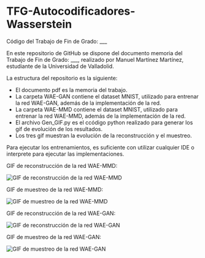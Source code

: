# TFG-Autocodificadores-Wasserstein
Código del Trabajo de Fin de Grado: ___

En este repositorio de GitHub se dispone del documento memoria del Trabajo de Fin de Grado: ___, realizado por Manuel Martínez Martínez, estudiante de la Universidad de Valladolid.

La estructura del repositorio es la siguiente: 
- El documento pdf es la memoria del trabajo.
- La carpeta WAE-GAN contiene el dataset MNIST, utilizado para entrenar la red WAE-GAN, además de la implementación de la red.
- La carpeta WAE-MMD contiene el dataset MNIST, utilizado para entrenar la red WAE-MMD, además de la implementación de la red.
- El archivo Gen_GIF.py es el ccódigo python realizado para generar los gif de evolución de los resultados.
- Los tres gif muestran la evolución de la reconstrucción y el muestreo.

Para ejecutar los entrenamientos, es  suficiente con utilizar cualquier IDE o interprete para ejecutar las implementaciones.

GIF de reconstrucción de la red WAE-MMD:

<image src="/gif_reconstruccion_mmd.gif" alt="GIF de reconstrucción de la red WAE-MMD">

GIF de muestreo de la red WAE-MMD:

<image src="/gif_muestreo_mmd.gif" alt="GIF de muestreo de la red WAE-MMD">

GIF de reconstrucción de la red WAE-GAN:

<image src="/gif_reconstruccion_gan.gif" alt="GIF de reconstrucción de la red WAE-GAN">

GIF de muestreo de la red WAE-GAN:

<image src="/gif_muestreo_gan.gif" alt="GIF de muestreo de la red WAE-GAN">